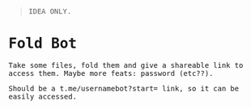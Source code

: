 <samp>

> IDEA ONLY.

# Fold Bot

Take some files, fold them and give a shareable link to access them. Maybe more
feats: password (etc??).

Should be a t.me/usernamebot?start=<id> link, so it can be easily accessed.

</samp>

